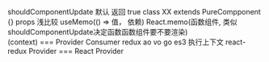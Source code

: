    shouldComponentUpdate 默认 返回 true
   class XX extends PureCompponent {} props 浅比较
   useMemo(() => 值， 依赖)
   React.memo(函数组件, 类似shouldComponentUpdate决定函数函数组件要不要渲染)  
   (context) === Provider Consumer
   redux 
   ao vo go es3 
   执行上下文
   react-redux Provider === React Provider
